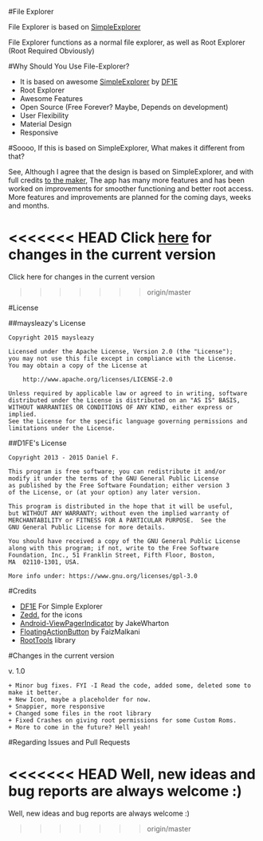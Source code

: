 #File Explorer

File Explorer is based on [SimpleExplorer](https://github.com/DF1E/SimpleExplorer) 

File Explorer functions as a normal file explorer, as well as Root Explorer (Root Required Obviously)

#Why Should You Use File-Explorer?

+ It is based on awesome [SimpleExplorer](https://github.com/DF1E/SimpleExplorer) by [DF1E](https://github.com/DF1E) 
+ Root Explorer
+ Awesome Features
+ Open Source (Free Forever? Maybe, Depends on development)
+ User Flexibility
+ Material Design
+ Responsive


#Soooo, If this is based on SimpleExplorer, What makes it different from that?

See, Although I agree that the design is based on SimpleExplorer, and with full credits [to the maker](https://github.com/DF1E),
The app has many more features and has been worked on improvements for smoother functioning and better root access. More features and improvements are planned for the coming days, weeks and months. 

<<<<<<< HEAD
Click [here](https://github.com/maysleazy/File-Explorer#changes-in-the-current-version) for changes in the current version
=======
Click here for changes in the current version
>>>>>>> origin/master


#License

##maysleazy's License
````
Copyright 2015 maysleazy

Licensed under the Apache License, Version 2.0 (the "License");
you may not use this file except in compliance with the License.
You may obtain a copy of the License at

    http://www.apache.org/licenses/LICENSE-2.0

Unless required by applicable law or agreed to in writing, software
distributed under the License is distributed on an "AS IS" BASIS,
WITHOUT WARRANTIES OR CONDITIONS OF ANY KIND, either express or implied.
See the License for the specific language governing permissions and
limitations under the License.
````


##D1FE's License
````
Copyright 2013 - 2015 Daniel F.

This program is free software; you can redistribute it and/or
modify it under the terms of the GNU General Public License
as published by the Free Software Foundation; either version 3
of the License, or (at your option) any later version.

This program is distributed in the hope that it will be useful,
but WITHOUT ANY WARRANTY; without even the implied warranty of
MERCHANTABILITY or FITNESS FOR A PARTICULAR PURPOSE.  See the
GNU General Public License for more details.

You should have received a copy of the GNU General Public License
along with this program; if not, write to the Free Software
Foundation, Inc., 51 Franklin Street, Fifth Floor, Boston,
MA  02110-1301, USA.

More info under: https://www.gnu.org/licenses/gpl-3.0
````

#Credits

+ [DF1E](https://github.com/DF1E/SimpleExplorer) For Simple Explorer
+ [Zedd.](https://forum.xda-developers.com/member.php?u=4112951) for the icons
+ [Android-ViewPagerIndicator](https://github.com/JakeWharton/Android-ViewPagerIndicator) by JakeWharton
+ [FloatingActionButton](https://github.com/FaizMalkani/FloatingActionButton) by FaizMalkani
+ [RootTools](https://github.com/Stericson/RootTools) library


#Changes in the current version

v. 1.0
````
+ Minor bug fixes. FYI -I Read the code, added some, deleted some to make it better.
+ New Icon, maybe a placeholder for now.
+ Snappier, more responsive
+ Changed some files in the root library
+ Fixed Crashes on giving root permissions for some Custom Roms.
+ More to come in the future? Hell yeah!

````

#Regarding Issues and Pull Requests

<<<<<<< HEAD
Well, new ideas and bug reports are always welcome :)
=======
Well, new ideas and bug reports are always welcome :)
>>>>>>> origin/master
